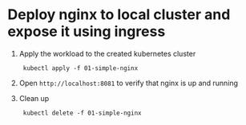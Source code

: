 # Deploy nginx to local cluster and expose it using ingress

1. Apply the workload to the created kubernetes cluster

        kubectl apply -f 01-simple-nginx

2. Open `http://localhost:8081` to verify that nginx is up and running

3. Clean up

        kubectl delete -f 01-simple-nginx